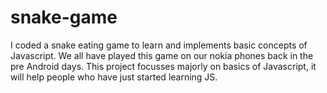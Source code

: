 # snake-game

I coded a snake eating game to learn and implements basic concepts of Javascript.
We all have played this game on our nokia phones back in the pre Android days.
This project focusses majorly on basics of Javascript, it will help people who 
have just started learning JS.
